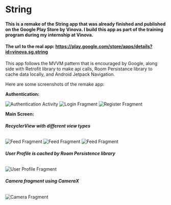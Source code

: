 # String

#### This is a remake of the String app that was already finished and published on the Google Play Store by Vinova. I build this app as part of the training program during my internship at Vinova. 
#### The url to the real app: https://play.google.com/store/apps/details?id=vinova.sg.string

This app follows the MVVM pattern that is encouraged by Google, along side with Retrofit library to make api calls, Room Persistance library to cache data locally, and Android Jetpack Navigation.


Here are some screenshots of the remake app:


**Authentication:**

![Authentication Activity](https://scontent-sin6-1.xx.fbcdn.net/v/t1.15752-9/117371555_676298206571238_2151551594380191880_n.jpg?_nc_cat=104&_nc_sid=b96e70&_nc_ohc=KECN66WQg4kAX_wHkkD&_nc_ht=scontent-sin6-1.xx&oh=e4290ae4e14f5eac6a74767736e76b47&oe=5F5624A7)
![Login Fragment](https://scontent.fsgn5-1.fna.fbcdn.net/v/t1.15752-9/117593187_1234980330187775_4035386707227075586_n.jpg?_nc_cat=101&_nc_sid=b96e70&_nc_ohc=Q8XxfYlJZpgAX8b8V2e&_nc_ht=scontent.fsgn5-1.fna&oh=3beac3dd6b57263ffa60c2ac530898a5&oe=5F578E84)
![Register Fragment](https://scontent-sin6-1.xx.fbcdn.net/v/t1.15752-9/117310986_716125062565110_1415838312364227993_n.jpg?_nc_cat=104&_nc_sid=b96e70&_nc_ohc=JAGjcYJji3AAX_GLrjN&_nc_ht=scontent-sin6-1.xx&oh=9e6f1cdddffc68d355f7cfdb8c756979&oe=5F57E012)


**Main Screen:**

###### **RecyclerView with different view types**
![Feed Fragment](https://scontent-sin6-1.xx.fbcdn.net/v/t1.15752-9/117335611_305173497395222_1097017645942952130_n.jpg?_nc_cat=111&_nc_sid=b96e70&_nc_ohc=xNIKNCjEqWwAX-nXz8h&_nc_ht=scontent-sin6-1.xx&oh=3e5d3da61c03c04cf15bc4529ffe3a47&oe=5F55DDE8)
![Feed Fragment](https://scontent.fsgn5-1.fna.fbcdn.net/v/t1.15752-9/117377390_755479758619828_2453800636834482353_n.jpg?_nc_cat=101&_nc_sid=b96e70&_nc_ohc=fWFRf55QRwcAX-X1nIE&_nc_ht=scontent.fsgn5-1.fna&oh=7dbd8b055c5d8ffbfb6807822b979e8c&oe=5F5687F4)
![Feed Fragment](https://scontent.fsgn5-7.fna.fbcdn.net/v/t1.15752-9/117672819_781485089319956_2045887368326686160_n.jpg?_nc_cat=103&_nc_sid=b96e70&_nc_ohc=xkBvl57uZz8AX-rJtjm&_nc_ht=scontent.fsgn5-7.fna&oh=27e274ffa0adc79e363369ba70b951f3&oe=5F55D6DA)


###### **User Profile is cached by Room Persistence library**
![User Profile Fragment](https://scontent.fsgn5-4.fna.fbcdn.net/v/t1.15752-9/117390618_640208183575811_7062375079850940504_n.jpg?_nc_cat=102&_nc_sid=b96e70&_nc_ohc=-Wjyjw_RpRoAX8eKAfq&_nc_ht=scontent.fsgn5-4.fna&oh=cf8cd62a0ca1b741c42a2d0c872a714e&oe=5F576C5F)


###### **Camera fragment using CameraX**
![Camera Fragment](https://scontent.fsgn5-6.fna.fbcdn.net/v/t1.15752-9/117311590_597883277754299_5849298756273046721_n.jpg?_nc_cat=106&_nc_sid=b96e70&_nc_ohc=am4p8jkJkksAX_lQauT&_nc_ht=scontent.fsgn5-6.fna&oh=d8c51d4ee027a1ebb236b7a3ecd04712&oe=5F578426)
